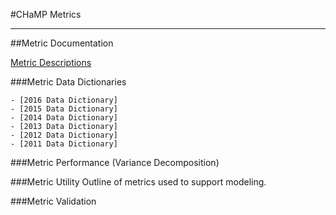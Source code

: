 #CHaMP Metrics

----------
##Metric Documentation

[Metric Descriptions](https://github.com/SouthForkResearch/CHaMP_Metrics/wiki)

###Metric Data Dictionaries

	- [2016 Data Dictionary]
	- [2015 Data Dictionary]
	- [2014 Data Dictionary]
	- [2013 Data Dictionary]
	- [2012 Data Dictionary]
	- [2011 Data Dictionary]

###Metric Performance (Variance Decomposition)

###Metric Utility
Outline of metrics used to support modeling.

###Metric Validation
